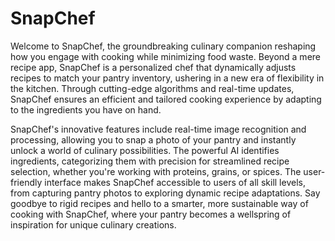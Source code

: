 # SnapChef

Welcome to SnapChef, the groundbreaking culinary companion reshaping how you engage with cooking while minimizing food waste. Beyond a mere recipe app, SnapChef is a personalized chef that dynamically adjusts recipes to match your pantry inventory, ushering in a new era of flexibility in the kitchen. Through cutting-edge algorithms and real-time updates, SnapChef ensures an efficient and tailored cooking experience by adapting to the ingredients you have on hand.

SnapChef's innovative features include real-time image recognition and processing, allowing you to snap a photo of your pantry and instantly unlock a world of culinary possibilities. The powerful AI identifies ingredients, categorizing them with precision for streamlined recipe selection, whether you're working with proteins, grains, or spices. The user-friendly interface makes SnapChef accessible to users of all skill levels, from capturing pantry photos to exploring dynamic recipe adaptations. Say goodbye to rigid recipes and hello to a smarter, more sustainable way of cooking with SnapChef, where your pantry becomes a wellspring of inspiration for unique culinary creations.
